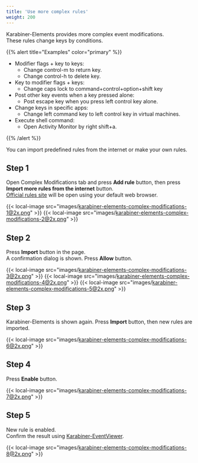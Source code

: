 ```yaml
---
title: 'Use more complex rules'
weight: 200
---
```


Karabiner-Elements provides more complex event modifications.<br />
These rules change keys by conditions.

{{% alert title="Examples" color="primary" %}}

-   Modifier flags + key to keys:
    -   Change control-m to return key.
    -   Change control-h to delete key.
-   Key to modifier flags + keys:
    -   Change caps lock to command+control+option+shift key
-   Post other key events when a key pressed alone:
    -   Post escape key when you press left control key alone.
-   Change keys in specific apps:
    -   Change left command key to left control key in virtual machines.
-   Execute shell command:
    -   Open Activity Monitor by right shift+a.

{{% /alert %}}

You can import predefined rules from the internet or make your own rules.

## Step 1

Open Complex Modifications tab and press **Add rule** button, then press **Import more rules from the internet** button.<br />
[Official rules site](https://ke-complex-modifications.pqrs.org/) will be open using your default web browser.

{{< local-image src="images/karabiner-elements-complex-modifications-1@2x.png" >}}
{{< local-image src="images/karabiner-elements-complex-modifications-2@2x.png" >}}

## Step 2

Press **Import** button in the page.<br />
A confirmation dialog is shown. Press **Allow** button.

{{< local-image src="images/karabiner-elements-complex-modifications-3@2x.png" >}}
{{< local-image src="images/karabiner-elements-complex-modifications-4@2x.png" >}}
{{< local-image src="images/karabiner-elements-complex-modifications-5@2x.png" >}}

## Step 3

Karabiner-Elements is shown again.
Press **Import** button, then new rules are imported.<br />

{{< local-image src="images/karabiner-elements-complex-modifications-6@2x.png" >}}

## Step 4

Press **Enable** button.

{{< local-image src="images/karabiner-elements-complex-modifications-7@2x.png" >}}

## Step 5

New rule is enabled.<br />
Confirm the result using [Karabiner-EventViewer](/docs/manual/operation/eventviewer/).

{{< local-image src="images/karabiner-elements-complex-modifications-8@2x.png" >}}
